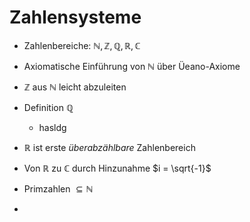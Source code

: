 # Zahlensysteme
- Zahlenbereiche: $\mathbb{N},\mathbb{Z},\mathbb{Q},\mathbb{R},\mathbb{C}$

- Axiomatische Einführung von $\mathbb{N}$ über Üeano-Axiome
- $\mathbb{Z}$ aus $\mathbb{N}$ leicht abzuleiten
- Definition $\mathbb{Q}$
	- hasldg
- $\mathbb{R}$ ist erste *überabzählbare* Zahlenbereich
- Von $\mathbb{R}$ zu $\mathbb{C}$ durch Hinzunahme $i = \sqrt{-1}$
- Primzahlen $\subseteq \mathbb{N}$
-